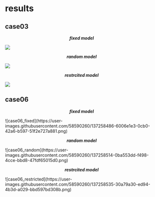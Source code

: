 # results

## case03
<p align="center"><b><i>fixed model</i></b></p>
<img src="https://user-images.githubusercontent.com/58590260/137255566-88fd95db-727c-4d01-a92e-c4d3f9517e2f.png">
  
<p align="center"><b><i>random model</i></b></p>
<img src="https://user-images.githubusercontent.com/58590260/137255576-458377f4-cec6-4a1b-a772-61e1e627b048.png">  
  
<p align="center"><b><i>restrcited model</i></b></p>
<img src="https://user-images.githubusercontent.com/58590260/137255591-a75a8d38-3454-4781-92a9-8c1eb385a1f7.png">

## case06
<p align="center"><b><i>fixed model</i></b></p>
![case06_fixed](https://user-images.githubusercontent.com/58590260/137258486-6006e1e3-0cb0-42a6-b597-51f2e727a881.png)
  
<p align="center"><b><i>random model</i></b></p>
![case06_random](https://user-images.githubusercontent.com/58590260/137258514-0ba553dd-f498-4cce-bbd8-47fdf65015d0.png)
  
<p align="center"><b><i>restrcited model</i></b></p>
![case06_restricted](https://user-images.githubusercontent.com/58590260/137258535-30a79a30-ed94-4b3d-a029-bbd597bd308b.png)
